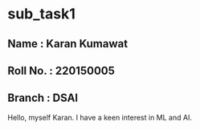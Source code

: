 # sub_task1

## Name : Karan Kumawat
## Roll No. : 220150005
## Branch : DSAI

Hello, myself Karan. I have a keen interest in ML and AI.
